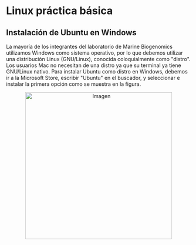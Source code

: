 # Linux práctica básica
## Instalación de Ubuntu en Windows
La mayoría de los integrantes del laboratorio de Marine Biogenomics utilizamos Windows como sistema operativo, por lo que debemos utilizar una distribución Linux (GNU/Linux), conocida coloquialmente como "distro". Los usuarios Mac no necesitan de una distro ya que su terminal ya tiene GNU/Linux nativo. Para instalar Ubuntu como distro en Windows, debemos ir a la Microsoft Store, escribir "Ubuntu" en el buscador, y seleccionar e instalar la primera opción como se muestra en la figura.

<p align="center">
    <img src="https://github.com/user-attachments/assets/e0e4ef88-96b5-4fbd-a80f-a7a442128c42" alt="Imagen" width="400">
</p>

